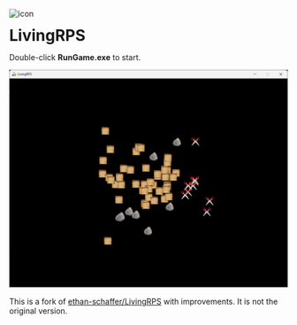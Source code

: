 <p align="left">
  <img src="icon.ico" alt="icon" width="50px">
  <h1 style="display: inline;">LivingRPS</h1>
</p>

Double-click **RunGame.exe** to start.

<img src="demo.png" alt="Demo">

This is a fork of [ethan-schaffer/LivingRPS](https://github.com/ethan-schaffer/LivingRPS) with improvements. It is not the original version.